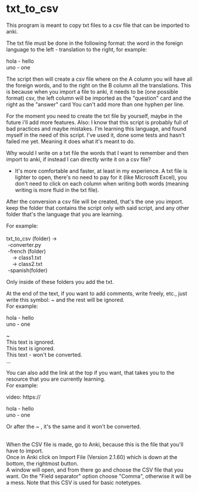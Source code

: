 # txt_to_csv
This program is meant to copy txt files to a csv file that can be imported to anki.

The txt file must be done in the following format: the word in the foreign language to the left - translation to the right, for example:

hola - hello  
uno - one   

The script then will create a csv file where on the A column you will have all the foreign words, and to the right on the B column all the translations. 
This is because when you import a file to anki, it needs to be (one possible format) csv, the left column will be imported as the "question" card and the right as the "answer" card
You can't add more than one hyphen per line.

For the moment you need to create the txt file by yourself, maybe in the future i'll add more features.
Also: I know that this script is probably full of bad practices and maybe mistakes. I'm learning this language, and found myself in the need of this script. 
I've used it, done some tests and hasn't failed me yet. Meaning it does what it's meant to do.

Why would I write on a txt file the words that I want to remember and then import to anki, if instead I can directly write it on a csv file?
- It's more comfortable and faster, at least in my experience. A txt file is lighter to open, there's no need to pay for it (like Microsoft Excel), you don't need to
click on each column when writing both words (meaning writing is more fluid in the txt file).

After the conversion a csv file will be created, that's the one you import.
keep the folder that contains the script only with said script, and any other folder that's the language that you are learning.

For example:  <br>     
txt_to_csv (folder) ->  <br>
&nbsp;-converter.py  <br>
&nbsp;-french (folder)  <br>
&nbsp;&nbsp;&nbsp; -> class1.txt <br>
&nbsp;&nbsp;&nbsp; -> class2.txt <br>
&nbsp;-spanish(folder)  <br>

Only inside of these folders you add the txt.

At the end of the text, if you want to add comments, write freely, etc., just write this symbol: ~ and the rest will be ignored. <br>
For example: <br>

hola - hello   <br>
uno - one    <br>

~  <br>
This text is ignored. <br>
This text is ignored. <br>
This text - won't be converted. <br>
...

You can also add the link at the top if you want, that takes you to the resource that you are currently learning. <br>
For example: <br>

video: https://  <br>

hola - hello   <br>
uno - one    <br>

Or after the ~ , it's the same and it won't be converted.  <br> <br>

When the CSV file is made, go to Anki, because this is the file that you'll have to import. <br> Once in Anki click on Import File (Version 2.1.60) which is down at the bottom, the rightmost button. <br>
A window will open, and from there go and choose the CSV file that you want. On the "Field separator" option choose "Comma", otherwise it will be a mess. Note that this CSV is used for basic notetypes.
